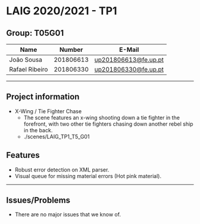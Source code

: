# LAIG 2020/2021 - TP1

## Group: T05G01

| Name             | Number    | E-Mail               |
| ---------------- | --------- | -------------------- |
| João Sousa       | 201806613 | up201806613@fe.up.pt |
| Rafael Ribeiro   | 201806330 | up201806330@fe.up.pt |

----
## Project information

- X-Wing / Tie Fighter Chase
  - The scene features an x-wing shooting down a tie fighter in the forefront, with two other tie fighters chasing down another rebel ship in the back.
  - ./scenes/LAIG_TP1_T5_G01

## Features
- Robust error detection on XML parser.
- Visual queue for missing material errors (Hot pink material).

----
## Issues/Problems

- There are no major issues that we know of.
